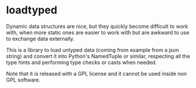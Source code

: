 loadtyped
=========

Dynamic data structures are nice, but they quickly become difficult to work
with, when more static ones are easier to work with but are awkward to use to
exchange data externally.

This is a library to load untyped data (coming from example from a json string)
and convert it into Python's NamedTuple or similar, respecting all the type
hints and performing type checks or casts when needed.

Note that it is released with a GPL license and it cannot be used inside non
GPL software.
